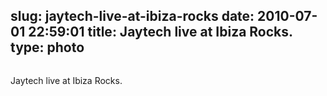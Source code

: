 slug: jaytech-live-at-ibiza-rocks
date: 2010-07-01 22:59:01
title: Jaytech live at Ibiza Rocks.
type: photo
---

<img src="{{@asset.url swerner/tumblr/2010-07-01-jaytech-live-at-ibiza-rocks-d224d6d790.jpeg}}" alt=""/>

Jaytech live at Ibiza Rocks.
